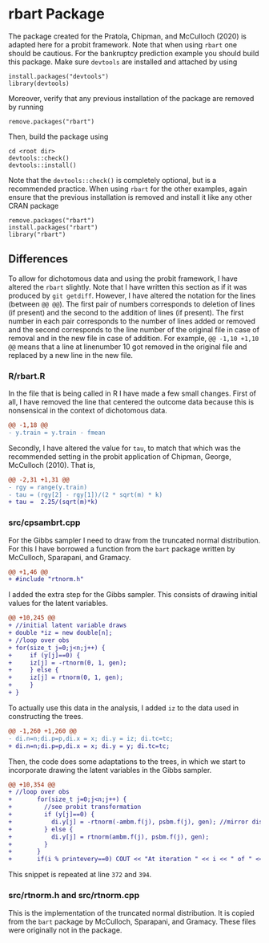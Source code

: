 # rbart Package
The package created for the Pratola, Chipman, and McCulloch (2020) is adapted here for a probit framework. Note that when using `rbart` one should be cautious. For the bankruptcy prediction example you should build this package. Make sure `devtools` are installed and attached by using
```
install.packages("devtools")
library(devtools)
```
Moreover, verify that any previous installation of the package are removed by running
```
remove.packages("rbart") 
```
Then, build the package using
```
cd <root dir>
devtools::check()
devtools::install()
```
Note that the `devtools::check()` is completely optional, but is a recommended practice. When using `rbart` for the other examples, again ensure that the previous installation is removed and install it like any other CRAN package
```
remove.packages("rbart")
install.packages("rbart")
library("rbart")
```

## Differences
To allow for dichotomous data and using the probit framework, I have altered the `rbart` slightly. Note that I have written this section as if it was produced by `git getdiff`. However, I have altered the notation for the lines (between `@@ @@`). The first pair of numbers corresponds to deletion of lines (if present) and the second to the addition of lines (if present). The first number in each pair corresponds to the number of lines added or removed and the second corresponds to the line number of the original file in case of removal and in the new file in case of addition. For example, `@@ -1,10 +1,10 @@` means that a line at linenumber 10 got removed in the original file and replaced by a new line in the new file.

### R/rbart.R
In the file that is being called in R I have made a few small changes. First of all, I have removed the line that centered the outcome data because this is nonsensical in the context of dichotomous data.
```diff
@@ -1,18 @@
- y.train = y.train - fmean
```
Secondly, I have altered the value for `tau`, to match that which was the recommended setting in the probit application of Chipman, George, McCulloch (2010). That is,

```diff
@@ -2,31 +1,31 @@
- rgy = range(y.train)
- tau = (rgy[2] - rgy[1])/(2 * sqrt(m) * k)
+ tau =  2.25/(sqrt(m)*k)
```

### src/cpsambrt.cpp
For the Gibbs sampler I need to draw from the truncated normal distribution. For this I have borrowed a function from the `bart` package written by McCulloch, Sparapani, and Gramacy. 
```diff
@@ +1,46 @@
+ #include "rtnorm.h"
```

I added the extra step for the Gibbs sampler. This consists of drawing initial values for the latent variables.
```diff
@@ +10,245 @@
+ //initial latent variable draws
+ double *iz = new double[n];
+ //loop over obs
+ for(size_t j=0;j<n;j++) {
+     if (y[j]==0) {
+     iz[j] = -rtnorm(0, 1, gen);
+     } else {
+     iz[j] = rtnorm(0, 1, gen);
+     }
+ }
```

To actually use this data in the analysis, I added `iz` to the data used in constructing the trees.
```diff
@@ -1,260 +1,260 @@
- di.n=n;di.p=p,di.x = x; di.y = iz; di.tc=tc;
+ di.n=n;di.p=p,di.x = x; di.y = y; di.tc=tc;
```

Then, the code does some adaptations to the trees, in which we start to incorporate drawing the latent variables in the Gibbs sampler.
```diff
@@ +10,354 @@
+ //loop over obs
+       for(size_t j=0;j<n;j++) {
+         //see probit transformation
+         if (y[j]==0) {
+           di.y[j] = -rtnorm(-ambm.f(j), psbm.f(j), gen); //mirror distribution
+         } else {
+           di.y[j] = rtnorm(ambm.f(j), psbm.f(j), gen);
+         }
+       }
+       if(i % printevery==0) COUT << "At iteration " << i << " of " << nadapt << " for adapt" << endl;
```

This snippet is repeated at line `372` and `394`.

### src/rtnorm.h and src/rtnorm.cpp
This is the implementation of the truncated normal distribution. It is copied from the `bart` package by McCulloch, Sparapani, and Gramacy. These files were originally not in the package.
